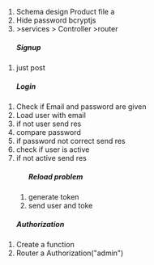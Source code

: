 
<ol>
    <li>Schema design Product file a  </li>
    <li>Hide password  bcryptjs </li>
    <li>>services > Controller >router  </li>
   
</ol> 
    <ol>
    <h5>Signup</h5>
    <li> just post</li>

 </ol>
    <ol> 
       <h5> Login</h5>  
<li> Check if Email and password are given</li>
<li> Load user with email</li>
<li> if not user send res</li>
<li> compare password</li>
<li> if password not correct send res</li>
<li> check if user is active</li>
<li> if not active send res</li>
<ol>
    <h5>Reload problem</h5>
<li> generate token</li>
<li> send user and toke</li>
</ol>

</ol>


<ol> 
       <h5> Authorization</h5>  
<li> Create a function </li>
<li> Router a Authorization("admin") </li>
    
    


</ol>

